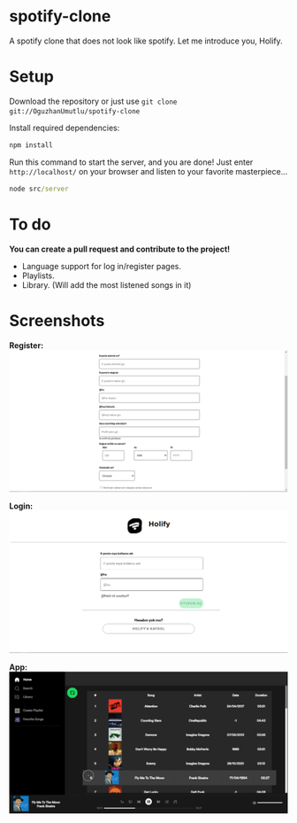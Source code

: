 # spotify-clone
A spotify clone that does not look like spotify. Let me introduce you, Holify.

# Setup

Download the repository or just use `git clone git://OguzhanUmutlu/spotify-clone`

Install required dependencies:
```cmd
npm install
```

Run this command to start the server, and you are done! Just enter `http://localhost/` on your browser and listen to your favorite masterpiece...
```cmd
node src/server
```

# To do

**You can create a pull request and contribute to the project!**

- Language support for log in/register pages.
- Playlists.
- Library. (Will add the most listened songs in it)

# Screenshots

**Register:**
![](./assets/screenshots/register.png)

**Login:**
![](./assets/screenshots/login.png)

**App:**
![](./assets/screenshots/app.png)